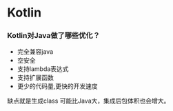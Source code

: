 # Kotlin

### Kotlin对Java做了哪些优化？

* 完全兼容java
* 空安全
* 支持lambda表达式
* 支持扩展函数
* 更少的代码量,更快的开发速度

缺点就是生成class 可能比Java大，集成后包体积也会增大。

